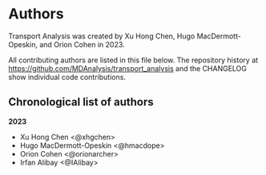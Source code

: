 # Authors

Transport Analysis was created by Xu Hong Chen, Hugo MacDermott-Opeskin,
and Orion Cohen in 2023.


All contributing authors are listed in this file below.
The repository history at https://github.com/MDAnalysis/transport_analysis
and the CHANGELOG show individual code contributions.

## Chronological list of authors

<!--
The rules for this file:
  * Authors are sorted chronologically, earliest to latest
  * Please format it each entry as "Preferred name <GitHub username>"
  * Your preferred name is whatever you wish to go by --
    it does *not* have to be your legal name!
  * Please start a new section for each new year
  * Don't ever delete anything
-->

**2023**
- Xu Hong Chen <@xhgchen>
- Hugo MacDermott-Opeskin <@hmacdope>
- Orion Cohen <@orionarcher>
- Irfan Alibay <@IAlibay>
